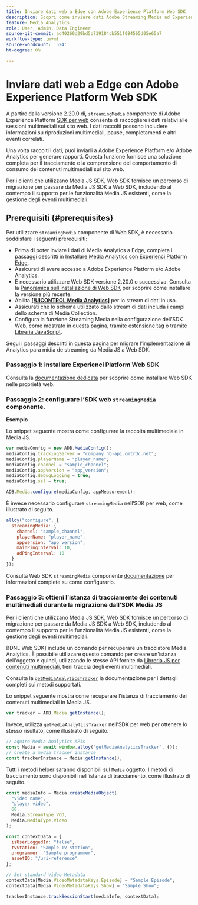 ```yaml
---
title: Inviare dati web a Edge con Adobe Experience Platform Web SDK
description: Scopri come inviare dati Adobe Streaming Media ad Experienci Platform Edge con Adobe Experience Platform Web SDK.
feature: Media Analytics
role: User, Admin, Data Engineer
source-git-commit: ad40260d29bd5b739184cb551f084565d05e65a7
workflow-type: tm+mt
source-wordcount: '524'
ht-degree: 0%

---
```


# Inviare dati web a Edge con Adobe Experience Platform Web SDK

A partire dalla versione 2.20.0 di, `streamingMedia` componente di Adobe Experience Platform [SDK per web](https://experienceleague.adobe.com/en/docs/experience-platform/web-sdk/home) consente di raccogliere i dati relativi alle sessioni multimediali sul sito web. I dati raccolti possono includere informazioni su riproduzioni multimediali, pause, completamenti e altri eventi correlati.

Una volta raccolti i dati, puoi inviarli a Adobe Experience Platform e/o Adobe Analytics per generare rapporti. Questa funzione fornisce una soluzione completa per il tracciamento e la comprensione del comportamento di consumo dei contenuti multimediali sul sito web.

Per i clienti che utilizzano Media JS SDK, Web SDK fornisce un percorso di migrazione per passare da Media JS SDK a Web SDK, includendo al contempo il supporto per le funzionalità Media JS esistenti, come la gestione degli eventi multimediali.

## Prerequisiti {#prerequisites}

Per utilizzare `streamingMedia` componente di Web SDK, è necessario soddisfare i seguenti prerequisiti:

* Prima di poter inviare i dati di Media Analytics a Edge, completa i passaggi descritti in [Installare Media Analytics con Experienci Platform Edge](/help/implementation/edge/implementation-edge.md).
* Assicurati di avere accesso a Adobe Experience Platform e/o Adobe Analytics.
* È necessario utilizzare Web SDK versione 2.20.0 o successiva. Consulta la [Panoramica sull’installazione di Web SDK](https://experienceleague.adobe.com/en/docs/experience-platform/web-sdk/install/overview) per scoprire come installare la versione più recente.
* Abilita **[[!UICONTROL Media Analytics]](https://experienceleague.adobe.com/en/docs/experience-platform/datastreams/configure)** per lo stream di dati in uso.
* Assicurati che lo schema utilizzato dallo stream di dati includa i campi dello schema di Media Collection.
* Configura la funzione Streaming Media nella configurazione dell’SDK Web, come mostrato in questa pagina, tramite [estensione tag](#tag-extension) o tramite [Libreria JavaScript](#library).

Segui i passaggi descritti in questa pagina per migrare l’implementazione di Analytics para mídia de streaming da Media JS a Web SDK.

### Passaggio 1: installare Experienci Platform Web SDK

Consulta la [documentazione dedicata](https://experienceleague.adobe.com/en/docs/experience-platform/web-sdk/install/overview) per scoprire come installare Web SDK nelle proprietà web.

### Passaggio 2: configurare l’SDK web `streamingMedia` componente.

**Esempio**

Lo snippet seguente mostra come configurare la raccolta multimediale in Media JS.

```javascript
var mediaConfig = new ADB.MediaConfig();
mediaConfig.trackingServer = "company.hb-api.omtrdc.net";
mediaConfig.playerName = "player_name";
mediaConfig.channel = "sample_channel";
mediaConfig.appVersion = "app_version";
mediaConfig.debugLogging = true;
mediaConfig.ssl = true;

ADB.Media.configure(mediaConfig, appMeasurement);
```

È invece necessario configurare `streamingMedia` nell’SDK per web, come illustrato di seguito.

```js
alloy("configure", {
  streamingMedia: {
    channel: "sample_channel",
    playerName: "player_name",
    appVersion: "app_version",
    mainPingInterval: 10,
    adPingInterval: 10
  }
});
```

Consulta Web SDK `streamingMedia` componente [documentazione](https://experienceleague.adobe.com/en/docs/experience-platform/web-sdk/commands/configure/streamingmedia) per informazioni complete su come configurarlo.

### Passaggio 3: ottieni l’istanza di tracciamento dei contenuti multimediali durante la migrazione dall’SDK Media JS

Per i clienti che utilizzano Media JS SDK, Web SDK fornisce un percorso di migrazione per passare da Media JS SDK a Web SDK, includendo al contempo il supporto per le funzionalità Media JS esistenti, come la gestione degli eventi multimediali.

[!DNL Web SDK] include un comando per recuperare un tracciatore Media Analytics. È possibile utilizzare questo comando per creare un&#39;istanza dell&#39;oggetto e quindi, utilizzando le stesse API fornite da [Libreria JS per contenuti multimediali](https://adobe-marketing-cloud.github.io/media-sdks/reference/javascript_3x/APIReference.html), tieni traccia degli eventi multimediali.

Consulta la [`getMediaAnalyticsTracker`](https://experienceleague.adobe.com/en/docs/experience-platform/web-sdk/commands/getmediaanalyticstracker) la documentazione per i dettagli completi sui metodi supportati.

Lo snippet seguente mostra come recuperare l’istanza di tracciamento dei contenuti multimediali in Media JS.

```javascript
var tracker = ADB.Media.getInstance();
```

Invece, utilizza `getMediaAnalyticsTracker` nell’SDK per web per ottenere lo stesso risultato, come illustrato di seguito.

```js
// aquire Media Analytics APIs
const Media = await window.alloy("getMediaAnalyticsTracker", {});
// create a media tracker instance
const trackerInstance = Media.getInstance();
```

Tutti i metodi helper saranno disponibili sul `Media` oggetto. I metodi di tracciamento sono disponibili nell’istanza di tracciamento, come illustrato di seguito.

```js
const mediaInfo = Media.createMediaObject(
  "video name",
  "player video",
  60,
  Media.StreamType.VOD,
  Media.MediaType.Video
);

const contextData = {
  isUserLoggedIn: "false",
  tvStation: "Sample TV station",
  programmer: "Sample programmer",
  assetID: "/uri-reference"
};

// Set standard Video Metadata
contextData[Media.VideoMetadataKeys.Episode] = "Sample Episode";
contextData[Media.VideoMetadataKeys.Show] = "Sample Show";

trackerInstance.trackSessionStart(mediaInfo, contextData);
```
